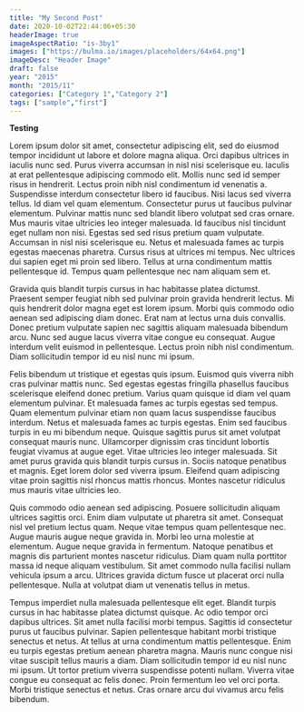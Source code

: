 ```yaml
---
title: "My Second Post"
date: 2020-10-02T22:44:06+05:30
headerImage: true
imageAspectRatio: "is-3by1"
images: ["https://bulma.io/images/placeholders/64x64.png"]
imageDesc: "Header Image"
draft: false
year: "2015"
month: "2015/11"
categories: ["Category 1","Category 2"]
tags: ["sample","first"]
---
```

**Testing**

Lorem ipsum dolor sit amet, consectetur adipiscing elit, sed do eiusmod tempor incididunt ut labore et dolore magna aliqua. Orci dapibus ultrices in iaculis nunc sed. Purus viverra accumsan in nisl nisi scelerisque eu. Iaculis at erat pellentesque adipiscing commodo elit. Mollis nunc sed id semper risus in hendrerit. Lectus proin nibh nisl condimentum id venenatis a. Suspendisse interdum consectetur libero id faucibus. Nisi lacus sed viverra tellus. Id diam vel quam elementum. Consectetur purus ut faucibus pulvinar elementum. Pulvinar mattis nunc sed blandit libero volutpat sed cras ornare. Mus mauris vitae ultricies leo integer malesuada. Id faucibus nisl tincidunt eget nullam non nisi. Egestas sed sed risus pretium quam vulputate. Accumsan in nisl nisi scelerisque eu. Netus et malesuada fames ac turpis egestas maecenas pharetra. Cursus risus at ultrices mi tempus. Nec ultrices dui sapien eget mi proin sed libero. Tellus at urna condimentum mattis pellentesque id. Tempus quam pellentesque nec nam aliquam sem et.

Gravida quis blandit turpis cursus in hac habitasse platea dictumst. Praesent semper feugiat nibh sed pulvinar proin gravida hendrerit lectus. Mi quis hendrerit dolor magna eget est lorem ipsum. Morbi quis commodo odio aenean sed adipiscing diam donec. Erat nam at lectus urna duis convallis. Donec pretium vulputate sapien nec sagittis aliquam malesuada bibendum arcu. Nunc sed augue lacus viverra vitae congue eu consequat. Augue interdum velit euismod in pellentesque. Lectus proin nibh nisl condimentum. Diam sollicitudin tempor id eu nisl nunc mi ipsum.

Felis bibendum ut tristique et egestas quis ipsum. Euismod quis viverra nibh cras pulvinar mattis nunc. Sed egestas egestas fringilla phasellus faucibus scelerisque eleifend donec pretium. Varius quam quisque id diam vel quam elementum pulvinar. Et malesuada fames ac turpis egestas sed tempus. Quam elementum pulvinar etiam non quam lacus suspendisse faucibus interdum. Netus et malesuada fames ac turpis egestas. Enim sed faucibus turpis in eu mi bibendum neque. Quisque sagittis purus sit amet volutpat consequat mauris nunc. Ullamcorper dignissim cras tincidunt lobortis feugiat vivamus at augue eget. Vitae ultricies leo integer malesuada. Sit amet purus gravida quis blandit turpis cursus in. Sociis natoque penatibus et magnis. Eget lorem dolor sed viverra ipsum. Eleifend quam adipiscing vitae proin sagittis nisl rhoncus mattis rhoncus. Montes nascetur ridiculus mus mauris vitae ultricies leo.

Quis commodo odio aenean sed adipiscing. Posuere sollicitudin aliquam ultrices sagittis orci. Enim diam vulputate ut pharetra sit amet. Consequat nisl vel pretium lectus quam. Neque vitae tempus quam pellentesque nec. Augue mauris augue neque gravida in. Morbi leo urna molestie at elementum. Augue neque gravida in fermentum. Natoque penatibus et magnis dis parturient montes nascetur ridiculus. Diam quam nulla porttitor massa id neque aliquam vestibulum. Sit amet commodo nulla facilisi nullam vehicula ipsum a arcu. Ultrices gravida dictum fusce ut placerat orci nulla pellentesque. Nulla at volutpat diam ut venenatis tellus in metus.

Tempus imperdiet nulla malesuada pellentesque elit eget. Blandit turpis cursus in hac habitasse platea dictumst quisque. Ac odio tempor orci dapibus ultrices. Sit amet nulla facilisi morbi tempus. Sagittis id consectetur purus ut faucibus pulvinar. Sapien pellentesque habitant morbi tristique senectus et netus. At tellus at urna condimentum mattis pellentesque. Enim eu turpis egestas pretium aenean pharetra magna. Mauris nunc congue nisi vitae suscipit tellus mauris a diam. Diam sollicitudin tempor id eu nisl nunc mi ipsum. Ut tortor pretium viverra suspendisse potenti nullam. Viverra vitae congue eu consequat ac felis donec. Proin fermentum leo vel orci porta. Morbi tristique senectus et netus. Cras ornare arcu dui vivamus arcu felis bibendum.
